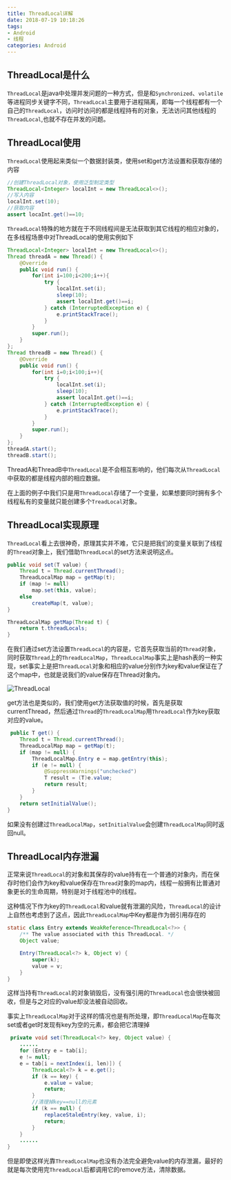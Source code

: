 ```yaml
---
title: ThreadLocal详解
date: 2018-07-19 10:18:26
tags: 
- Android
- 线程
categories: Android
---
```


## ThreadLocal是什么

`ThreadLocal`是java中处理并发问题的一种方式，但是和`Synchronized`、`volatile`等进程同步关键字不同，`ThreadLocal`主要用于进程隔离，即每一个线程都有一个自己的`ThreadLocal`，访问时访问的都是线程持有的对象，无法访问其他线程的`ThreadLocal`,也就不存在并发的问题。

## ThreadLocal使用

`ThreadLocal`使用起来类似一个数据封装类，使用set和get方法设置和获取存储的内容

```java
//创建ThreadLocal对象，使用泛型制定类型
ThreadLocal<Integer> localInt = new ThreadLocal<>();
//写入内容
localInt.set(10);
//获取内容
assert locaInt.get()==10;
```

`ThreadLocal`特殊的地方就在于不同线程间是无法获取到其它线程的相应对象的，在多线程场景中对ThreadLocal的使用实例如下

```java
ThreadLocal<Integer> localInt = new ThreadLocal<>();
Thread threadA = new Thread() {
    @Override
    public void run() {
        for(int i=100;i<200;i++){
            try {
                localInt.set(i);
                sleep(10);
                assert localInt.get()==i;
            } catch (InterruptedException e) {
                e.printStackTrace();
            }
        }
        super.run();
    }
};
Thread threadB = new Thread() {
    @Override
    public void run() {
        for(int i=0;i<100;i++){
            try {
                localInt.set(i);
                sleep(10);
                assert localInt.get()==i;
            } catch (InterruptedException e) {
                e.printStackTrace();
            }
        }
        super.run();
    }
};
threadA.start();
threadB.start();
```

ThreadA和ThreadB中`ThreadLocal`是不会相互影响的，他们每次从`ThreadLocal`中获取的都是线程内部的相应数据。

在上面的例子中我们只是用`ThreadLocal`存储了一个变量，如果想要同时拥有多个线程私有的变量就只能创建多个`TreadLocal`对象。

## ThreadLocal实现原理

`ThreadLocal`看上去很神奇，原理其实并不难，它只是把我们的变量关联到了线程的`Thread`对象上，我们借助`ThreadLocal`的set方法来说明这点。

```java
public void set(T value) {
    Thread t = Thread.currentThread();
    ThreadLocalMap map = getMap(t);
    if (map != null)
        map.set(this, value);
    else
        createMap(t, value);
}

ThreadLocalMap getMap(Thread t) {
    return t.threadLocals;
}
```

在我们通过set方法设置`ThreadLocal`的内容是，它首先获取当前的`Thread`对象，同时获取`Thread`上的`ThreadLocalMap`，`ThreadLocalMap`事实上是hash表的一种实现，set事实上是把`ThreadLocal`对象和相应的value分别作为key和value保证在了这个map中，也就是说我们的value保存在Thread对象内。

![ThreadLocal](ThreadLocal.png)

get方法也是类似的，我们使用get方法获取值的时候，首先是获取currentThread，然后通过`Thread`的`ThreadLocalMap`用`ThreadLocal`作为key获取对应的value。

```java
 public T get() {
    Thread t = Thread.currentThread();
    ThreadLocalMap map = getMap(t);
    if (map != null) {
        ThreadLocalMap.Entry e = map.getEntry(this);
        if (e != null) {
            @SuppressWarnings("unchecked")
            T result = (T)e.value;
            return result;
        }
    }
    return setInitialValue();
}
```

如果没有创建过`ThreadLocalMap`，`setInitialValue`会创建`ThreadLocalMap`同时返回null。

## ThreadLocal内存泄漏

正常来说`ThreadLocal`的对象和其保存的value持有在一个普通的对象内，而在保存时他们会作为key和value保存在`Thread`对象的map内，线程一般拥有比普通对象更长的生命周期，特别是对于线程池中的线程。

这种情况下作为key的`ThreadLocal`和value就有泄漏的风险，`ThreadLocal`的设计上自然也考虑到了这点，因此`ThreadLocalMap`中Key都是作为弱引用存在的

```java
static class Entry extends WeakReference<ThreadLocal<?>> {
    /** The value associated with this ThreadLocal. */
    Object value;

    Entry(ThreadLocal<?> k, Object v) {
        super(k);
        value = v;
    }
}
```
这样当持有`ThreadLocal`的对象销毁后，没有强引用的`ThreadLocal`也会很快被回收，但是与之对应的value却没法被自动回收。

事实上`ThreadLocalMap`对于这样的情况也是有所处理，即`ThreadLocalMap`在每次set或者get时发现有key为空的元素，都会把它清理掉

```java
 private void set(ThreadLocal<?> key, Object value) {
 	......
    for (Entry e = tab[i];
    e != null;
    e = tab[i = nextIndex(i, len)]) {
    	ThreadLocal<?> k = e.get();
        if (k == key) {
            e.value = value;
            return;
        }
		//清理掉key==null的元素
        if (k == null) {
            replaceStaleEntry(key, value, i);
            return;
        }
	}
	......
}
```
但是即使这样光靠`ThreadLocalMap`也没有办法完全避免value的内存泄漏，最好的就是每次使用完`ThreadLocal`后都调用它的remove方法，清除数据。